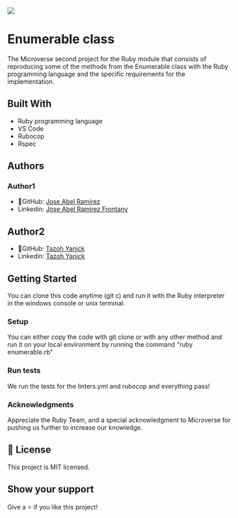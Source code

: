 ![](https://img.shields.io/badge/Microverse-blueviolet)


# Enumerable class

The Microverse second project for the Ruby module that consists of reproducing some of the methods from the Enumerable class with the Ruby programming language and the specific requirements for the implementation.

## Built With
- Ruby programming language
- VS Code
- Rubocop
- Rspec


## Authors
### Author1
- 👤GitHub: [Jose Abel Ramirez](https://github.com/jose-Abel)
- Linkedin: [Jose Abel Ramirez Frontany](https://www.linkedin.com/in/jose-abel-ramirez-frontany-7674a842/)

## Author2
- 👤GitHub: [Tazoh Yanick](https://github.com/t-yanick)
- Linkedin: [Tazoh Yanick](https://linkedin.com/in/tazoh-yanick-5a978764)


## Getting Started
You can clone this code anytime (git c) and run it with the Ruby interpreter in the windows console or unix terminal.


### Setup
You can either copy the code with git clone or with any other method and run it on your local environment by running the command "ruby enumerable.rb"


### Run tests
We run the tests for the linters.yml and rubocop and everything pass!


### Acknowledgments
Appreciate the Ruby Team, and a special acknowledgment to Microverse for pushing us further to increase our knowledge.


## 📝 License
This project is MIT licensed.


## Show your support
Give a ⭐️ if you like this project!
